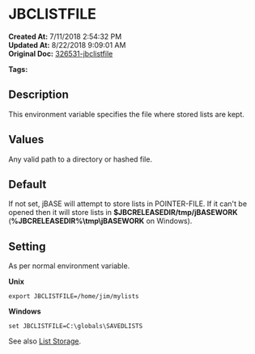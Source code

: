 # JBCLISTFILE

**Created At:** 7/11/2018 2:54:32 PM  
**Updated At:** 8/22/2018 9:09:01 AM  
**Original Doc:** [326531-jbclistfile](https://docs.jbase.com/41717-environment-variables/326531-jbclistfile)  

**Tags:**
<badge text='environment variables' vertical='middle' />

## Description

This environment variable specifies the file where stored lists are kept.



## Values

Any valid path to a directory or hashed file.



## Default

If not set, jBASE will attempt to store lists in POINTER-FILE. If it can't be opened then it will store lists in **$JBCRELEASEDIR/tmp/jBASEWORK** (**%JBCRELEASEDIR%\tmp\jBASEWORK** on Windows).



## Setting

As per normal environment variable.

**Unix**

```
export JBCLISTFILE=/home/jim/mylists
```



**Windows**

```
set JBCLISTFILE=C:\globals\SAVEDLISTS
```



See also [List Storage](./../../jbase/lists/list-storage).
